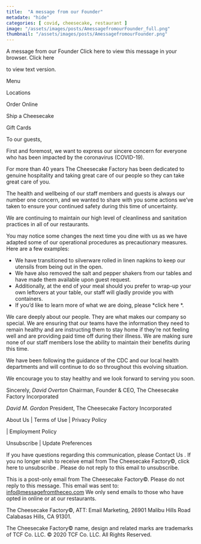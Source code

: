 ```yaml
---
title:  "A message from our Founder"
metadate: "hide"
categories: [ covid, cheesecake, restaurant ]
image: "/assets/images/posts/AmessagefromourFounder_full.png"
thumbnail: "/assets/images/posts/AmessagefromourFounder.png"
---
```

A message from our Founder
Click here
 to
view this message in your browser. Click here

to view text version.



 Menu



Locations


 Order
Online 

 Ship
a Cheesecake


 Gift
Cards 

To our guests,

First and foremost, we want to express our sincere concern for everyone who
has been impacted by the coronavirus (COVID-19).

For more than 40 years The Cheesecake Factory has been dedicated to genuine
hospitality and taking great care of our people so they can take great care
of you.

The health and wellbeing of our staff members and guests is always our
number one concern, and we wanted to share with you some actions we’ve
taken to ensure your continued safety during this time of uncertainty.

We are continuing to maintain our high level of cleanliness and sanitation
practices in all of our restaurants.

You may notice some changes the next time you dine with us as we have
adapted some of our operational procedures as precautionary measures.  Here
are a few examples:


   - We have transitioned to silverware rolled in linen napkins to keep our
   utensils from being out in the open.
   - We have also removed the salt and pepper shakers from our tables and
   have made them available upon guest request.
   - Additionally, at the end of your meal should you prefer to wrap-up
   your own leftovers at your table, our staff will gladly provide you with
   containers.
   - If you’d like to learn more of what we are doing, please *click here
   *.

We care deeply about our people.  They are what makes our company so
special.  We are ensuring that our teams have the information they need to
remain healthy and are instructing them to stay home if they’re not feeling
well and are providing paid time off during their illness.  We are making
sure none of our staff members lose the ability to maintain their benefits
during this time.

We have been following the guidance of the CDC and our local health
departments and will continue to do so throughout this evolving situation.

We encourage you to stay healthy and we look forward to serving you soon.

Sincerely,
*David Overton*
Chairman, Founder & CEO, The Cheesecake Factory Incorporated

*David M. Gordon*
President, The Cheesecake Factory Incorporated

 
 
 

About Us
  |  Terms
of Use 
  |  Privacy Policy

|  Employment
Policy 

Unsubscribe
  |  Update
Preferences

If you have questions regarding this communication, please Contact Us
. If
you no longer wish to receive email from The Cheesecake Factory©, click
here to unsubscribe
. Please
do not reply to this email to unsubscribe.

This is a post-only email from The Cheesecake Factory©. Please do not reply
to this message.
This email was sent to: info@messagefromtheceo.com
We only send emails to those who have opted in online or at our restaurants.

The Cheesecake Factory©, ATT: Email Marketing, 26901 Malibu Hills Road
Calabasas Hills, CA 91301.

The Cheesecake Factory© name, design and related marks are trademarks of
TCF Co. LLC.
© 2020 TCF Co. LLC. All Rights Reserved.

